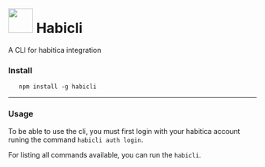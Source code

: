 # <img src="https://habitica.com/static/img/melior@3x.fe3b187f.png" width="50" height="50"> Habicli

 A CLI for habitica integration

 ### Install
 ```shell
    npm install -g habicli
 ```
 ---
 ### Usage
  To be able to use the cli, you must first login with your habitica account runing the command `habicli auth login`.

  For listing all commands available, you can run the `habicli`.
  